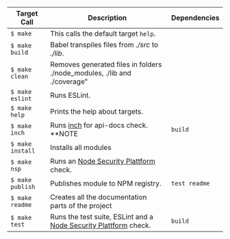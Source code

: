 Target Call | Description | Dependencies
---|---|---
`$ make` | This calls the default target `help`. |
`$ make build` | Babel transpiles files from _./src_ to _./lib_. |
`$ make clean` | Removes generated files in folders ./node_modules, ./lib and ./coverage" |
`$ make eslint` | Runs ESLint. |
`$ make help` | Prints the help about targets. |
`$ make inch` | Runs [inch](https://github.com/rrrene/inchjs) for api-docs check. **NOTE | `build`
`$ make install` | Installs all modules |
`$ make nsp` | Runs an [Node Security Plattform](https://nodesecurity.io/opensource) check. |
`$ make publish` | Publishes module to NPM registry. | `test readme`
`$ make readme` | Creates all the documentation parts of the project |
`$ make test` | Runs the test suite, ESLint and a [Node Security Plattform](https://nodesecurity.io/opensource) check. | `build`
